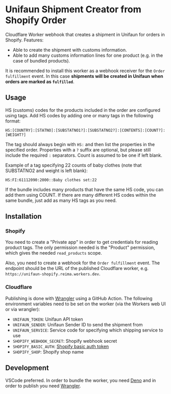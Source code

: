 # Unifaun Shipment Creator from Shopify Order

Cloudflare Worker webhook that creates a shipment in Unifaun for orders in Shopify. Features:

- Able to create the shipment with customs information.
- Able to add many customs information lines for one product (e.g. in the case of bundled products).

It is recommended to install this worker as a webhook receiver for the `Order fulfillment` event. In this case **shipments will be created in Unifaun when orders are marked as `fulfilled`**.

## Usage

HS (customs) codes for the products included in the order are configured using tags. Add HS codes by adding one or many tags in the following format:

```
HS:[COUNTRY]:[STATNO]:[SUBSTATNO1?]:[SUBSTATNO2?]:[CONTENTS]:[COUNT?]:[WEIGHT?]
```

The tag should always begin with `HS:` and then list the properties in the specified order. Properties with a `?` suffix are optional, but please still include the required `:` separators. Count is assumed to be one if left blank.

Example of a tag specifying 22 counts of baby clothes (note that SUBSTATNO2 and weight is left blank):

```
HS:FI:61112090:2000::Baby clothes set:22
```

If the bundle includes many products that have the same HS code, you can add them using COUNT. If there are many different HS codes within the same bundle, just add as many HS tags as you need.

## Installation

### Shopify

You need to create a "Private app" in order to get credentials for reading product tags. The only permission needed is the "Product" permission, which gives the needed `read_products` scope.

Also, you need to create a webhook for the `Order fulfillment` event. The endpoint should be the URL of the published Cloudflare worker, e.g. `https://unifaun-shopify.reima.workers.dev`.

### Cloudflare

Publishing is done with [Wrangler](https://developers.cloudflare.com/workers/cli-wrangler/install-update) using a GitHub Action. The following environment variables need to be set on the worker (via the Workers web UI or via wrangler):

- `UNIFAUN_TOKEN`: Unifaun API token
- `UNIFAUN_SENDER`: Unifaun Sender ID to send the shipment from
- `UNIFAUN_SERVICE`: Service code for specifying which shipping service to use
- `SHOPIFY_WEBHOOK_SECRET`: Shopify webhook secret
- `SHOPIFY_BASIC_AUTH`: [Shopify basic auth token](https://shopify.dev/tutorials/authenticate-a-private-app-with-shopify-admin#make-authenticated-requests)
- `SHOPIFY_SHOP`: Shopify shop name

## Development

VSCode preferred. In order to bundle the worker, you need [Deno](https://deno.land) and in order to publish you need [Wrangler](https://developers.cloudflare.com/workers/cli-wrangler/install-update).